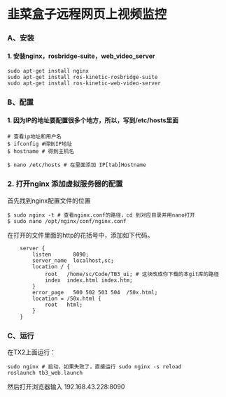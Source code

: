 # 韭菜盒子远程网页上视频监控

### A、安装

#### 1. 安装nginx，rosbridge-suite，web_video_server

```
sudo apt-get install nginx
sudo apt-get install ros-kinetic-rosbridge-suite
sudo apt-get install ros-kinetic-web-video-server
```

### B、配置

#### 1. 因为IP的地址要配置很多个地方，所以，写到/etc/hosts里面

```shell
# 查看ip地址和用户名
$ ifconfig #得到IP地址
$ hostname # 得到主机名

$ nano /etc/hosts # 在里面添加 IP[tab]Hostname
```

### 2. 打开nginx 添加虚拟服务器的配置

首先找到nginx配置文件的位置

```
$ sudo nginx -t # 查看nginx.conf的路径，cd 到对应目录并用nano打开
$ sudo nano /opt/nginx/conf/nginx.conf 
```

在打开的文件里面的http的花括号中，添加如下代码。

```shell
    server {                                                                
        listen       8090;
        server_name  localhost,sc;
        location / {
            root   /home/sc/Code/TB3_ui; # 这块改成你下载的本git库的路径
            index  index.html index.htm;
        }
        error_page   500 502 503 504  /50x.html;
        location = /50x.html {
            root   html;
        }
	}

```



### C、运行 

在TX2上面运行：

```
sudo nginx # 启动，如果失败了，直接运行 sudo nginx -s reload
roslaunch tb3_web.launch
```

然后打开浏览器输入 192.168.43.228:8090



